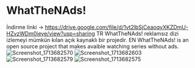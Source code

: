 # WhatTheNAds!
İndirme linki -> https://drive.google.com/file/d/1vt2lbSjCeaoqyXKZDmU-HZvzWDm0ieye/view?usp=sharing
TR
WhatTheNAds! reklamsız dizi izlemeyi mümkün kılan açık kaynaklı bir projedir.
EN
WhatTheNAds! is an open source project that makes avaible watching series without ads.
![Screenshot_1713682570](https://github.com/yucOx/WhatTheNAds-/assets/73720000/ebdee88b-0646-4b01-962b-4c78bc604e7a)
![Screenshot_1713682603](https://github.com/yucOx/WhatTheNAds-/assets/73720000/770a0d2f-42ba-46c9-89cb-c7e4ff6709a6)
![Screenshot_1713682579](https://github.com/yucOx/WhatTheNAds-/assets/73720000/faef1f90-4471-438d-a360-c4efee87fab7)
![Screenshot_1713682575](https://github.com/yucOx/WhatTheNAds-/assets/73720000/98dc0559-0875-4391-b78e-3538a5634be9)
